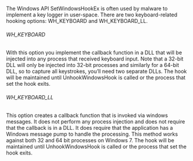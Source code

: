 The Windows API SetWindowsHookEx is often used by malware to implement a key logger in user-space. There are two keyboard-related hooking options: WH_KEYBOARD and WH_KEYBOARD_LL.

###### WH_KEYBOARD

With this option you implement the callback function in a DLL that will be injected into any process that received keyboard input. Note that a 32-bit DLL will only be injected into 32-bit processes and similarly for a 64-bit DLL, so to capture all keystrokes, you’ll need two separate DLLs. The hook will be maintained until UnhookWindowsHook is called or the process that set the hook exits.

###### WH_KEYBOARD_LL

This option creates a callback function that is invoked via windows messages. It does not perform any process injection and does not require that the callback is in a DLL. It does require that the application has a Windows message pump to handle the processing. This method works against both 32 and 64 bit processes on Windows 7. The hook will be maintained until UnhookWindowsHook is called or the process that set the hook exits.
